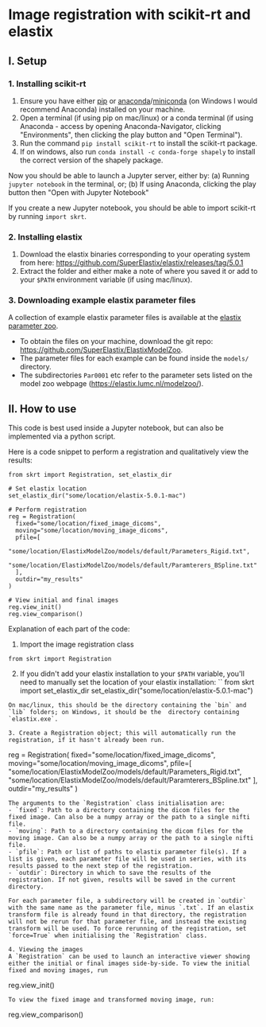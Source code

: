# Image registration with scikit-rt and elastix

## I. Setup

### 1. Installing scikit-rt
1. Ensure you have either [pip](https://pypi.org/project/pip/) or [anaconda](https://docs.anaconda.com/anaconda/install/index.html)/[miniconda](https://docs.conda.io/en/latest/miniconda.html) (on Windows I would recommend Anaconda) installed on your machine.
2. Open a terminal (if using pip on mac/linux) or a conda terminal (if using Anaconda - access by opening Anaconda-Navigator, clicking "Environments", then clicking the play button and "Open Terminal").
3. Run the command `pip install scikit-rt` to install the scikit-rt package.
4. If on windows, also run `conda install -c conda-forge shapely` to install the correct version of the shapely package.

Now you should be able to launch a Jupyter server, either by:
(a) Running `jupyter notebook` in the terminal, or;
(b) If using Anaconda, clicking the play button then "Open with Jupyter Notebook"

If you create a new Jupyter notebook, you should be able to import scikit-rt by running `import skrt`.


### 2. Installing elastix

1. Download the elastix binaries corresponding to your operating system from here: https://github.com/SuperElastix/elastix/releases/tag/5.0.1
2. Extract the folder and either make a note of where you saved it or add to your `$PATH` environment variable (if using mac/linux).


### 3. Downloading example elastix parameter files

A collection of example elastix parameter files is available at the [elastix parameter zoo](https://elastix.lumc.nl/modelzoo/). 
- To obtain the files on your machine, download the git repo: https://github.com/SuperElastix/ElastixModelZoo. 
- The parameter files for each example can be found inside the `models/` directory. 
- The subdirectories `Par0001` etc refer to the parameter sets listed on the model zoo webpage (https://elastix.lumc.nl/modelzoo/).


## II. How to use

This code is best used inside a Jupyter notebook, but can also be implemented via a python script.

Here is a code snippet to perform a registration and qualitatively view the results:
```
from skrt import Registration, set_elastix_dir

# Set elastix location
set_elastix_dir("some/location/elastix-5.0.1-mac")

# Perform registration
reg = Registration(
  fixed="some/location/fixed_image_dicoms",
  moving="some/location/moving_image_dicoms",
  pfile=[
    "some/location/ElastixModelZoo/models/default/Parameters_Rigid.txt",
    "some/location/ElastixModelZoo/models/default/Paramterers_BSpline.txt"
  ],
  outdir="my_results"
)

# View initial and final images
reg.view_init()
reg.view_comparison()
```

Explanation of each part of the code:

1. Import the image registration class
```
from skrt import Registration
```

2. If you didn't add your elastix installation to your `$PATH` variable, you'll need to manually set the location of your elastix installation:
``
from skrt import set_elastix_dir
set_elastix_dir("some/location/elastix-5.0.1-mac")
```
On mac/linux, this should be the directory containing the `bin` and `lib` folders; on Windows, it should be the  directory containing `elastix.exe`.

3. Create a Registration object; this will automatically run the registration, if it hasn't already been run.
```
reg = Registration(
  fixed="some/location/fixed_image_dicoms",
  moving="some/location/moving_image_dicoms",
  pfile=[
    "some/location/ElastixModelZoo/models/default/Parameters_Rigid.txt",
    "some/location/ElastixModelZoo/models/default/Paramterers_BSpline.txt"
  ],
  outdir="my_results"
)
```
The arguments to the `Registration` class initialisation are:
- `fixed`: Path to a directory containing the dicom files for the fixed image. Can also be a numpy array or the path to a single nifti file.
- `moving`: Path to a directory containing the dicom files for the moving image. Can also be a numpy array or the path to a single nifti file.
- `pfile`: Path or list of paths to elastix parameter file(s). If a list is given, each parameter file will be used in series, with its results passed to the next step of the registration.
- `outdir`: Directory in which to save the results of the registration. If not given, results will be saved in the current directory.

For each parameter file, a subdirectory will be created in `outdir` with the same name as the parameter file, minus `.txt`. If an elastix transform file is already found in that directory, the registration will not be rerun for that parameter file, and instead the existing transform will be used. To force rerunning of the registration, set `force=True` when initialising the `Registration` class.

4. Viewing the images
A `Registration` can be used to launch an interactive viewer showing either the initial or final images side-by-side. To view the initial fixed and moving images, run
```
reg.view_init()
```
To view the fixed image and transformed moving image, run:
```
reg.view_comparison()
```
